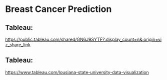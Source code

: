 # Breast Cancer Prediction

## Tableau: 
https://public.tableau.com/shared/GN6J9SYTF?:display_count=n&:origin=viz_share_link 
## Tableau: 
https://www.tableau.com/lousiana-state-university-data-visualization
